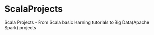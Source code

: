 # ScalaProjects
Scala Projects - From Scala basic learning tutorials to Big Data(Apache Spark) projects
